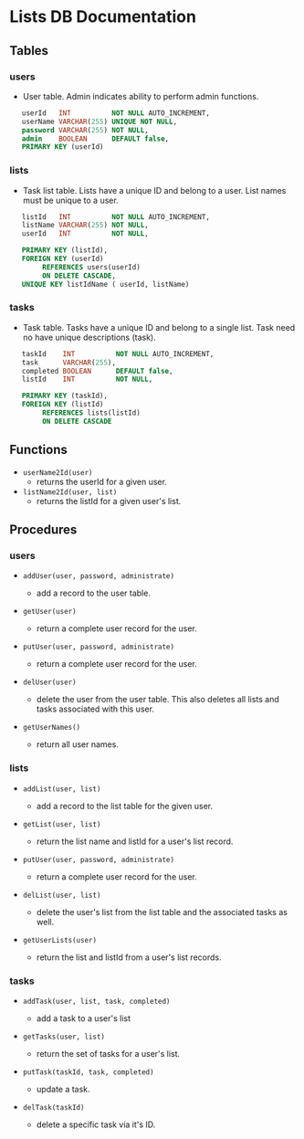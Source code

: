 # Lists DB Documentation

## Tables

### users
- User table. Admin indicates ability to perform admin functions.
````sql
   userId   INT          NOT NULL AUTO_INCREMENT,
   userName VARCHAR(255) UNIQUE NOT NULL,
   password VARCHAR(255) NOT NULL,
   admin    BOOLEAN      DEFAULT false,
   PRIMARY KEY (userId)
````
### lists
- Task list table. Lists have a unique ID and belong to a user. List names must be unique to a user.
````sql
   listId   INT          NOT NULL AUTO_INCREMENT,
   listName VARCHAR(255) NOT NULL,
   userId   INT          NOT NULL,

   PRIMARY KEY (listId),
   FOREIGN KEY (userId)
        REFERENCES users(userId)
        ON DELETE CASCADE,
   UNIQUE KEY listIdName ( userId, listName)
````
### tasks
- Task table. Tasks have a unique ID and belong to a single list. Task need no have unique descriptions (task).
````sql
   taskId    INT          NOT NULL AUTO_INCREMENT,
   task      VARCHAR(255),
   completed BOOLEAN      DEFAULT false,
   listId    INT          NOT NULL,

   PRIMARY KEY (taskId),
   FOREIGN KEY (listId)
        REFERENCES lists(listId)
        ON DELETE CASCADE
````
## Functions
- `userName2Id(user)`
  - returns the userId for a given user.
- `listName2Id(user, list)`
  - returns the listId for a given user's list.

## Procedures
### users
- `addUser(user, password, administrate)`
  - add a record to the user table.


- `getUser(user)`
  - return a complete user record for the user.


- `putUser(user, password, administrate)`
  - return a complete user record for the user.


- `delUser(user)`
  - delete the user from the user table. This also deletes all lists and tasks associated with this user.


- `getUserNames()`
  - return all user names.

### lists
- `addList(user, list)`
  - add a record to the list table for the given user.


- `getList(user, list)`
  - return the list name and listId for a user's list record.


- `putUser(user, password, administrate)`
  - return a complete user record for the user.


- `delList(user, list)`
  - delete the user's list from the list table and the associated tasks as well.


- `getUserLists(user)`
  - return the list and listId from a user's list records.


### tasks
- `addTask(user, list, task, completed)`
  - add a task to a user's list


- `getTasks(user, list)`
  - return the set of tasks for a user's list.


- `putTask(taskId, task, completed)`
  - update a task.


- `delTask(taskId)`
  - delete a specific task via it's ID.
